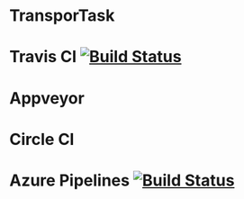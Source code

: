 # TransporTask
# Travis CI [![Build Status](https://travis-ci.org/Kostolom9919/TransportTask.svg?branch=master)](https://travis-ci.org/Kostolom9919/TransportTask)
# Appveyor 
# Circle CI
# Azure Pipelines [![Build Status](https://dev.azure.com/kostiabarakov/kostiabarakov/_apis/build/status/Kostolom9919.TransportTask?branchName=master)](https://dev.azure.com/kostiabarakov/kostiabarakov/_build/latest?definitionId=2?branchName=master)

